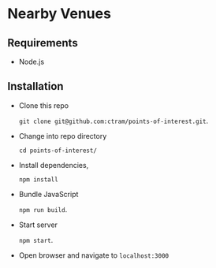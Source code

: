 # Nearby Venues

## Requirements

- Node.js

## Installation

- Clone this repo

  `git clone git@github.com:ctram/points-of-interest.git`.

- Change into repo directory

  `cd points-of-interest/`

- Install dependencies,

  `npm install`

- Bundle JavaScript

  `npm run build`.

- Start server

  `npm start`.

- Open browser and navigate to `localhost:3000`
